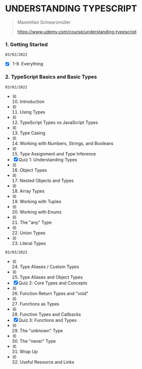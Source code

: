 # UNDERSTANDING TYPESCRIPT

> Maximilian Schwarzmüller
>
> https://www.udemy.com/course/understanding-typescript

### 1. Getting Started

`03/02/2022`

- [x] 1-9. Everything

### 2. TypeScript Basics and Basic Types

`03/02/2022`

- [x] 10. Introduction
- [x] 11. Using Types
- [x] 12. TypeScript Types vs JavaScript Types
- [x] 13. Type Casing
- [x] 14. Working with Numbers, Strings, and Booleans
- [x] 15. Type Assignment and Type Inference
- [x] Quiz 1: Understanding Types
- [x] 16. Object Types
- [x] 17. Nested Objects and Types
- [x] 18. Array Types
- [x] 19. Working with Tuples
- [x] 20. Working with Enums
- [x] 21. The "any" Type
- [x] 22. Union Types
- [x] 23. Literal Types

`03/03/2022`

- [x] 24. Type Aliases / Custom Types
- [x] 25. Type Aliases and Object Types
- [x] Quiz 2: Core Types and Concepts
- [x] 26. Function Return Types and "void"
- [x] 27. Functions as Types
- [x] 28. Function Types and Callbacks
- [x] Quiz 3: Functions and Types
- [x] 29. The "unknown" Type
- [x] 30. The "never" Type
- [x] 31. Wrap Up
- [x] 32. Useful Resource and Links

